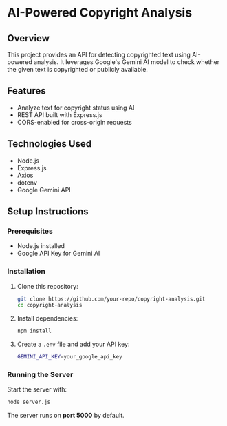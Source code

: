 # AI-Powered Copyright Analysis

## Overview
This project provides an API for detecting copyrighted text using AI-powered analysis. It leverages Google's Gemini AI model to check whether the given text is copyrighted or publicly available.

## Features
- Analyze text for copyright status using AI
- REST API built with Express.js
- CORS-enabled for cross-origin requests

## Technologies Used
- Node.js
- Express.js
- Axios
- dotenv
- Google Gemini API

## Setup Instructions
### Prerequisites
- Node.js installed
- Google API Key for Gemini AI

### Installation
1. Clone this repository:
   ```sh
   git clone https://github.com/your-repo/copyright-analysis.git
   cd copyright-analysis
   ```
2. Install dependencies:
   ```sh
   npm install
   ```
3. Create a `.env` file and add your API key:
   ```sh
   GEMINI_API_KEY=your_google_api_key
   ```

### Running the Server
Start the server with:
```sh
node server.js
```
The server runs on **port 5000** by default.

